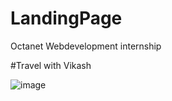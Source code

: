 # LandingPage
Octanet Webdevelopment internship

#Travel with Vikash

![image](https://user-images.githubusercontent.com/97893456/236388180-46c7d5bb-acd1-4ae7-86b3-2859140728c2.png)
